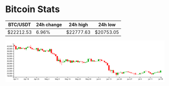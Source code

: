 # Bitcoin Stats

BTC/USDT|24h change|24h high|24h low|
|---|---|---|---|
|$22212.53|6.96%|$22777.63|$20753.05|

<img src="./chart.svg">
